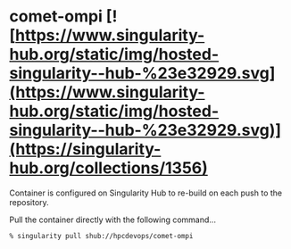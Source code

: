 # comet-ompi [![https://www.singularity-hub.org/static/img/hosted-singularity--hub-%23e32929.svg](https://www.singularity-hub.org/static/img/hosted-singularity--hub-%23e32929.svg)](https://singularity-hub.org/collections/1356)

Container is configured on Singularity Hub to re-build on each push to the
repository.

Pull the container directly with the following command...

```
% singularity pull shub://hpcdevops/comet-ompi
```

